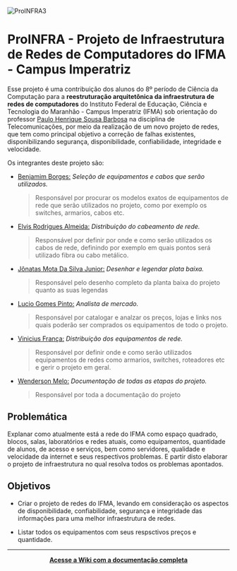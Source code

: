 ![ProINFRA3](https://github.com/wendersoon/ProINFRA/assets/70353348/e36c8022-b758-4e86-86de-4c92c2dbde78)

# ProINFRA - Projeto de Infraestrutura de Redes de Computadores do IFMA - Campus Imperatriz

Esse projeto é uma contribuição dos alunos do 8º período de Ciência da Computação para a **reestruturação arquitetônica da infraestrutura de redes de computadores** do Instituto Federal de Educação, Ciência e Tecnologia do Maranhão - Campus Imperatriz (IFMA) sob orientação do professor [Paulo Henrique Sousa Barbosa](https://github.com/agenteph) na disciplina de Telecomunicações, por meio da realização de um novo projeto de redes, que tem como
principal objetivo a correção de falhas existentes, disponibilizando segurança,
disponibilidade, confiabilidade, integridade e velocidade.

Os integrantes deste projeto são:

- [Benjamim Borges:](https://github.com/BenjamimBorges) _Seleção de equipamentos e cabos que serão utilizados._

  > Responsável por procurar os modelos exatos de equipamentos de rede que serão utilizados no projeto, como por exemplo os switches, armarios, cabos etc.

- [Elvis Rodrigues Almeida:](https://github.com/Elvis-Almeida) _Distribuição do cabeamento de rede._

  > Responsável por definir por onde e como serão utilizados os cabos de rede, definindo por exemplo em quais pontos será utilizado fibra ou cabo metálico.

- [Jônatas Mota Da Silva Junior:](https://github.com/jonatasmota404) _Desenhar e legendar plata baixa._

  > Responsável pelo desenho completo da planta baixa do projeto quanto as suas legendas

- [Lucio Gomes Pinto:](https://github.com/Luciogp) _Analista de mercado._

  > Responsável por catalogar e analzar os preços, lojas e links nos quais poderão ser comprados os equipamentos de todo o projeto.

- [Vinicius França:](https://github.com/vinicius4006) _Distribuição dos equipamentos de rede._

  > Responsável por definir onde e como serão utilizados equipamentos de redes como armarios, switches, roteadores etc e gerir o projeto em geral.

- [Wenderson Melo:](https://github.com/wendersoon) _Documentação de todas as etapas do projeto._

  > Responsável por toda a documentação do projeto

## Problemática

Explanar como atualmente está a rede do IFMA como espaço quadrado, blocos, salas, laboratórios e redes atuais, como equipamentos, quantidade de alunos, de acesso e serviços, bem como servidores, qualidade e velocidade da internet e seus respectivos problemas. E partir disto elaborar o projeto de infraestrutura no qual resolva todos os problemas apontados.

## Objetivos

- Criar o projeto de redes do IFMA, levando em consideração os aspectos de disponibilidade, confiabilidade, segurança e integridade das informações para uma melhor infraestrutura de redes.

- Listar todos os equipamentos com seus respsctivos preços e quantidade.

---

<div align="center">

[**Acesse a Wiki com a documentação completa**](https://github.com/wendersoon/ProINFRA/wiki)

</div>

